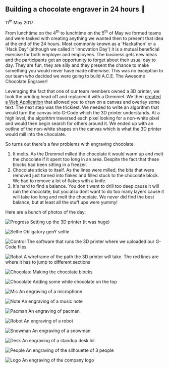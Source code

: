 ## Building a chocolate engraver in 24 hours 🍫

11<sup>th</sup> May 2017

From lunchtime on the 4<sup>th</sup> to lunchtime on the 5<sup>th</sup> of May we formed teams and were tasked with creating anything we wanted then to present that idea at the end of the 24 hours. Most commonly known as a 'Hackathon' or a 'Hack Day' (although we called it 'Innovation Day') it is a mutual beneficial exercise for both employer and employees. The business gets new ideas and the participants get an opportunity to forget about their usual day to day. They are fun, they are silly and they present the chance to make something you would never have made otherwise. This was no exception to our team who decided we were going to build A.C.E. The Awesome Chocolate Engraver!  

Leveraging the fact that one of our team members owned a 3D printer, we took the printing head off and replaced it with a Dremmel. We then [created a Web Application](https://jamesformica.github.io/ace/) that allowed you to draw on a canvas and overlay some text. The next step was the trickiest. We needed to write an algorithm that would turn the canvas into G-Code which the 3D printer understands. At a high level, the algorithm traversed each pixel looking for a non-white pixel and would then begin search for others around it. We ended up with an outline of the non-white shapes on the canvas which is  what the 3D printer would mill into the chocolate.  

So turns out there's a few problems with engraving chocolate:
1. It melts. As the Dremmel milled the chocolate it would warm up and melt the chocolate if it spent too long in an area. Despite the fact that these blocks had been sitting in a freezer.
2. Chocolate sticks to itself. As the lines were milled, the bits that were removed just turned into flakes and filled stuck to the chocolate block. We had to remove a lot of flakes with a knife.
3. It's hard to find a balance. You don't want to drill too deep cause it will ruin the chocolate, but you also dont want to do too many layers cause it will take too long and melt the chocolate. We never did find the best balance, but at least all the stuff ups were yummy!

Here are a bunch of photos of the day:

![Progress](images/ace/progress1.jpg)
Setting up the 3D printer (it was huge)

![Selfie](images/ace/progress2.jpg)
Obligatory genY selfie

![Control](images/ace/printercontrol.png)
The software that runs the 3D printer where we uploaded our G-Code files

![Robot](images/ace/robotgcode.png)
A wireframe of the path the 3D printer will take. The red lines are where it has to jump to different sections

![Chocolate](images/ace/chocolate1.jpg)
Making the chocolate blocks

![Chocolate](images/ace/chocolate2.jpg)
Adding some white chocolate on the top

![Mic](images/ace/mic.jpg)
An engraving of a microphone

![Note](images/ace/note.jpg)
An engraving of a music note

![Pacman](images/ace/pacman.jpg)
An engraving of pacman

![Robot](images/ace/robot.jpg)
An engraving of a robot

![Snowman](images/ace/snowman.jpg)
An engraving of a snowman

![Desk](images/ace/desk.jpg)
An engraving of a standup desk lol

![People](images/ace/people.jpg)
An engraving of the silhouette of 3 people

![Logo](images/ace/starrezlogo.jpg)
An engraving of the company logo
